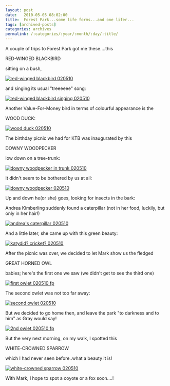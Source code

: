 ```yaml
---
layout: post
date:	2010-05-05 08:02:00
title:  Forest Park...some life forms...and one lifer...
tags: [archived-posts]
categories: archives
permalink: /:categories/:year/:month/:day/:title/
---
```

A couple of trips to Forest Park got me these....this

RED-WINGED BLACKBIRD

sitting on a bush,

<a href="http://s967.photobucket.com/albums/ae160/pedoral/?action=view&amp;current=IMG_4170.jpg" target="_blank"><img src="http://i967.photobucket.com/albums/ae160/pedoral/IMG_4170.jpg" border="0" alt="red-winged blackbird 020510"></a>


and singing its usual "treeeeee" song:

<a href="http://s967.photobucket.com/albums/ae160/pedoral/?action=view&amp;current=IMG_4171.jpg" target="_blank"><img src="http://i967.photobucket.com/albums/ae160/pedoral/IMG_4171.jpg" border="0" alt="red-winged blackbird singing 020510"></a>

<lj-cut text="some birds, some other creatures">


Another Value-For-Money bird in terms of colourful appearance is the 

WOOD DUCK:


<a href="http://s967.photobucket.com/albums/ae160/pedoral/?action=view&amp;current=IMG_4188.jpg" target="_blank"><img src="http://i967.photobucket.com/albums/ae160/pedoral/IMG_4188.jpg" border="0" alt="wood duck 020510"></a>


The birthday picnic we had for KTB was inaugurated by this

DOWNY WOODPECKER

low down on a tree-trunk:

<a href="http://s967.photobucket.com/albums/ae160/pedoral/?action=view&amp;current=IMG_4219.jpg" target="_blank"><img src="http://i967.photobucket.com/albums/ae160/pedoral/IMG_4219.jpg" border="0" alt="downy woodpecker in trunk 020510"></a>

It didn't seem to be bothered by us at all:


<a href="http://s967.photobucket.com/albums/ae160/pedoral/?action=view&amp;current=IMG_4233.jpg" target="_blank"><img src="http://i967.photobucket.com/albums/ae160/pedoral/IMG_4233.jpg" border="0" alt="downy woodpecker 020510"></a>


Up and down he(or she) goes, looking for insects in the bark:


<lj-embed id="294"/>

Andrea Kimberling suddenly found a caterpillar (not in her food, luckily, but only in her hair!)

<a href="http://s967.photobucket.com/albums/ae160/pedoral/?action=view&amp;current=IMG_4271.jpg" target="_blank"><img src="http://i967.photobucket.com/albums/ae160/pedoral/IMG_4271.jpg" border="0" alt="andrea&#39;s caterpillar 020510"></a>

And a little later, she came up with this green beauty:

<a href="http://s967.photobucket.com/albums/ae160/pedoral/?action=view&amp;current=IMG_4280.jpg" target="_blank"><img src="http://i967.photobucket.com/albums/ae160/pedoral/IMG_4280.jpg" border="0" alt="katydid? cricket? 020510"></a>

After the picnic was over, we decided to let Mark show us the fledged 

GREAT HORNED OWL

babies; here's the first one we saw (we didn't get to see the third one)


<a href="http://s967.photobucket.com/albums/ae160/pedoral/?action=view&amp;current=IMG_4327.jpg" target="_blank"><img src="http://i967.photobucket.com/albums/ae160/pedoral/IMG_4327.jpg" border="0" alt="first owlet 020510 fp"></a>

The second owlet was not too far away:

<a href="http://s967.photobucket.com/albums/ae160/pedoral/?action=view&amp;current=IMG_4339.jpg" target="_blank"><img src="http://i967.photobucket.com/albums/ae160/pedoral/IMG_4339.jpg" border="0" alt="second owlet 020510"></a>


But we decided to go home then, and leave the park "to darkness and to him" as Gray would say!

<a href="http://s967.photobucket.com/albums/ae160/pedoral/?action=view&amp;current=IMG_4354.jpg" target="_blank"><img src="http://i967.photobucket.com/albums/ae160/pedoral/IMG_4354.jpg" border="0" alt="2nd owlet 020510 fp"></a>

</lj-cut>

But the very next morning, on my walk, I spotted this

WHITE-CROWNED SPARROW

which I had never seen before..what a beauty it is!

<a href="http://s967.photobucket.com/albums/ae160/pedoral/?action=view&amp;current=IMG_4181.jpg" target="_blank"><img src="http://i967.photobucket.com/albums/ae160/pedoral/IMG_4181.jpg" border="0" alt="white-crowned sparrow 020510"></a>


With Mark, I hope to spot a coyote or a fox soon....!
